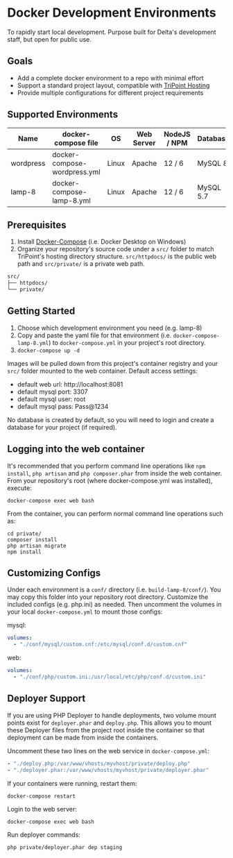 # Docker Development Environments
To rapidly start local development. Purpose built for Delta's development staff, but open for public use.

## Goals
* Add a complete docker environment to a repo with minimal effort
* Support a standard project layout, compatible with [TriPoint Hosting](https://www.tripointhosting.com)
* Provide multiple configurations for different project requirements

## Supported Environments

| Name | docker-compose file | OS | Web Server | NodeJS / NPM | Database | PHP | Composer | Deployer | WP CLi |  
| --- | --- | --- |--- |--- |--- |--- |--- |--- |--- |
| wordpress | docker-compose-wordpress.yml | Linux | Apache | 12 / 6 |  MySQL 8 | PHP 8 | X | X | X |
| lamp-8 | docker-compose-lamp-8.yml | Linux | Apache | 12 / 6 | MySQL 5.7 | PHP 8 | X | X | |

## Prerequisites

1. Install [Docker-Compose](https://docs.docker.com/compose/install/) (i.e. Docker Desktop on Windows)
2. Organize your repository's source code under a `src/` folder to match TriPoint's hosting directory structure. `src/httpdocs/` is the public web path and `src/private/` is a private web path.

```bash
src/
├── httpdocs/
└── private/
```

## Getting Started

1. Choose which development environment you need (e.g. lamp-8)
1. Copy and paste the yaml file for that environment (i.e. `docker-compose-lamp-8.yml`) to `docker-compose.yml` in your project's root directory.
1. `docker-compose up -d`

Images will be pulled down from this project's container registry and your `src/` folder mounted to the web container. Default access settings:

* default web url: http://localhost:8081
* default mysql port: 3307
* default mysql user: root
* default mysql pass: Pass@1234

No database is created by default, so you will need to login and create a database for your project (if required).

## Logging into the web container
It's recommended that you perform command line operations like `npm install`, `php artisan` and `php composer.phar` from inside the web container. From your repository's root (where docker-compose.yml was installed), execute:

`docker-compose exec web bash`

From the container, you can perform normal command line operations such as:
```shell
cd private/
composer install
php artisan migrate
npm install
```

## Customizing Configs

Under each environment is a `conf/` directory (i.e. `build-lamp-8/conf/`). You may copy this folder into your repository root directory. Customize the included configs (e.g. php.ini) as needed. Then uncomment the volumes in your local `docker-compose.yml` to mount those configs:

mysql:
```yaml
volumes:
  - "./conf/mysql/custom.cnf:/etc/mysql/conf.d/custom.cnf"
```

web:
```yaml
volumes:
  - "./conf/php/custom.ini:/usr/local/etc/php/conf.d/custom.ini"
```

## Deployer Support

If you are using PHP Deployer to handle deployments, two volume mount points exist for `deployer.phar` and `deploy.php`. This allows you to mount these Deployer files from the project root inside the container so that deployment can be made from inside the containers.

Uncomment these two lines on the web service in `docker-compose.yml`:
```yaml
- "./deploy.php:/var/www/vhosts/myvhost/private/deploy.php"
- "./deployer.phar:/var/www/vhosts/myvhost/private/deployer.phar"
```

If your containers were running, restart them:

`docker-compose restart`

Login to the web server:

`docker-compose exec web bash`

Run deployer commands:

`php private/deployer.phar dep staging`
